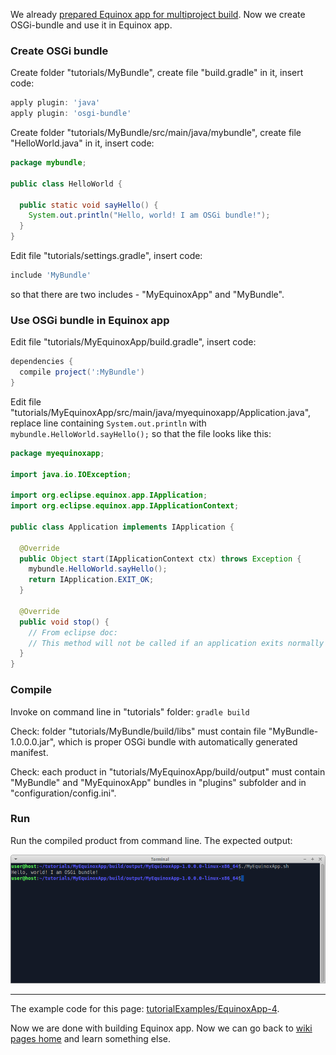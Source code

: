 We already [prepared Equinox app for multiproject build](Prepare-Equinox-app-for-multiproject-build). Now we create OSGi-bundle and use it in Equinox app.

### Create OSGi bundle

Create folder "tutorials/MyBundle", create file "build.gradle" in it, insert code:

```groovy
apply plugin: 'java'
apply plugin: 'osgi-bundle'
```

Create folder "tutorials/MyBundle/src/main/java/mybundle", create file "HelloWorld.java" in it, insert code:

```java
package mybundle;

public class HelloWorld {

  public static void sayHello() {
    System.out.println("Hello, world! I am OSGi bundle!");
  }
}
```

Edit file "tutorials/settings.gradle", insert code:

```groovy
include 'MyBundle'
```
so that there are two includes - "MyEquinoxApp" and "MyBundle".

### Use OSGi bundle in Equinox app

Edit file "tutorials/MyEquinoxApp/build.gradle", insert code:

```groovy
dependencies {
  compile project(':MyBundle')
}
```

Edit file "tutorials/MyEquinoxApp/src/main/java/myequinoxapp/Application.java", replace line containing `System.out.println` with `mybundle.HelloWorld.sayHello();` so that the file looks like this:

```java
package myequinoxapp;

import java.io.IOException;

import org.eclipse.equinox.app.IApplication;
import org.eclipse.equinox.app.IApplicationContext;

public class Application implements IApplication {

  @Override
  public Object start(IApplicationContext ctx) throws Exception {
    mybundle.HelloWorld.sayHello();
    return IApplication.EXIT_OK;
  }

  @Override
  public void stop() {
    // From eclipse doc:
    // This method will not be called if an application exits normally from the start(IApplicationContext) method. 
  }
}
```

### Compile

Invoke on command line in "tutorials" folder: `gradle build`

Check: folder "tutorials/MyBundle/build/libs" must contain file "MyBundle-1.0.0.0.jar", which is proper OSGi bundle with automatically generated manifest.

Check: each product in "tutorials/MyEquinoxApp/build/output" must contain "MyBundle" and "MyEquinoxApp" bundles in "plugins" subfolder and in "configuration/config.ini". 

### Run

Run the compiled product from command line. The expected output:

 ![EquinoxApp-4-run-1](images/EquinoxApp-4-run-1.png "EquinoxApp-4-run-1")

---

The example code for this page: [tutorialExamples/EquinoxApp-4](../tree/master/tutorialExamples/EquinoxApp-4).

Now we are done with building Equinox app. Now we can go back to [wiki pages home](Home) and learn something else.
